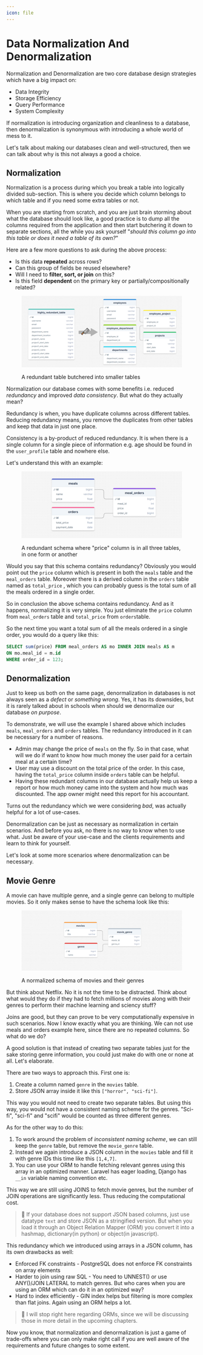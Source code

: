 ```yaml
---
icon: file
---
```


# Data Normalization And Denormalization

Normalization and Denormalization are two core database design strategies which have a big impact on:

* Data Integrity
* Storage Efficiency
* Query Performance
* System Complexity

If normalization is introducing organization and cleanliness to a database, then denormalization is synonymous with introducing a whole world of mess to it.

Let's talk about making our databases clean and well-structured, then we can talk about why is this not always a good a choice.

## Normalization

Normalization is a process during which you break a table into logically divided sub-section. This is where you decide which column belongs to which table and if you need some extra tables or not.

When you are starting from scratch, and you are just brain storming about what the database should look like, a good practice is to dump all the columns required from the application and then start butchering it down to separate sections, all the while you ask yourself "_should this column go into this table or does it need a table of its own?_"

Here are a few more questions to ask during the above process:

* Is this data **repeated** across rows?
* Can this group of fields be reused elsewhere?
* Will I need to **filter, sort, or join** on this?
* Is this field **dependent** on the primary key or partially/compositionally related?

<figure><img src="../.gitbook/assets/Screenshot_11.png" alt=""><figcaption><p>A redundant table butchered into smaller tables</p></figcaption></figure>

Normalization our database comes with some benefits i.e. reduced _redundancy_ and improved _data consistency_. But what do they actually mean?

Redundancy is when, you have duplicate columns across different tables. Reducing redundancy means,  you remove the duplicates from other tables and keep that data in just one place.

Consistency is a by-product of reduced redundancy. It is when there is a single column for a single piece of information e.g. age should be found in the `user_profile` table and nowhere else.

Let's understand this with an example:

<figure><img src="../.gitbook/assets/Screenshot_10.png" alt=""><figcaption><p>A redundant schema where "price" column is in all three tables, in one form or another</p></figcaption></figure>

Would you say that this schema contains redundancy? Obviously you would point out the `price` column which is present in both the `meals` table and the `meal_orders` table. Moreover there is a derived column in the `orders` table named as `total_price` , which you can probably guess is the total sum of all the meals ordered in a single order.

So in conclusion the above schema contains redundancy. And as it happens, normalizing it is very simple. You just eliminate the `price` column from `meal_orders` table and `total_price` from `orders`table.

So the next time you want a total sum of all the meals ordered in a single order, you would do a query like this:

```sql
SELECT sum(price) FROM meal_orders AS mo INNER JOIN meals AS m 
ON mo.meal_id = m.id 
WHERE order_id = 123;
```

## Denormalization

Just to keep us both on the same page, denormalization in databases is not always seen as a _defect_ or _something wrong_. Yes, it has its downsides, but it is rarely talked about in schools when should we denormalize our database _on purpose_.

To demonstrate, we will use the example I shared above which includes `meals`, `meal_orders` and `orders` tables. The redundancy introduced in it can be necessary for a number of reasons.

* Admin may change the price of `meals` on the fly. So in that case, what will we do if want to know how much money the user paid for a certain meal at a certain time?
* User may use a discount on the total price of the order. In this case, having the `total_price`  column inside `orders` table can be helpful. &#x20;
* Having these redundant columns in our database actually help us keep a report or how much money came into the system and how much was discounted. The app owner might need this report for his accountant.

Turns out the redundancy which we were considering _bad_, was actually helpful for a lot of use-cases.

Denormalization can be just as necessary as normalization in certain scenarios. And before you ask, no there is no way to know when to use what. Just be aware of your use-case and the clients requirements and learn to think for yourself.

Let's look at some more scenarios where denormalization can be necessary.

## Movie Genre

A movie can have multiple genre, and a single genre can belong to multiple movies. So it only makes sense to have the schema look like this:

<figure><img src="../.gitbook/assets/Screenshot_12.png" alt=""><figcaption><p>A normalized schema of movies and their genres</p></figcaption></figure>

But think about Netflix. No it is not the time to be distracted. Think about what would they do if they had to fetch millions of movies along with their genres to perform their machine learning and sciency stuff?

Joins are good, but they can prove to be very computationally expensive in such scenarios. Now I know exactly what you are thinking. We can not use meals and orders example here, since there are no repeated columns. So what do we do?

A good solution is that instead of creating two separate tables just for the sake storing genre information, you could just make do with one or none at all. Let's elaborate.

There are two ways to approach this. First one is:

1. Create a column named `genre` in the `movies` table.
2. Store JSON array inside it like this `["horror", "sci-fi"]`.&#x20;

This way you would not need to create two separate tables. But using this way, you would not have a consistent naming scheme for the genres. "Sci-fi", "sci-fi" and "scifi" would be counted as three different genres.

As for the other way to do this:

1. To work around the problem of _inconsistent naming scheme_, we can still keep the `genre` table, but remove the `movie_genre` table.&#x20;
2. Instead we again introduce a JSON column in the `movies` table and fill it with genre IDs this time like this `[1,4,7]`.&#x20;
3. You can use your ORM to handle fetching relevant genres using this array in an optimized manner. Laravel has eager loading, Django has `__in` variable naming convention etc.

This way we are still using JOINS to fetch movie genres, but the number of JOIN operations are significantly less. Thus reducing the computational cost.

> :pushpin: If your database does not support JSON based columns, just use datatype `text` and store JSON as a stringified version. But when you load it through an Object Relation Mapper (ORM) you convert it into a hashmap, dictionary(in python) or object(in javascript).

This redundancy which we introduced using arrays in a JSON column, has its own drawbacks as well:

* Enforced FK constraints  - PostgreSQL does not enforce FK constraints on array elements
* Harder to join using raw SQL - You need to UNNEST() or use ANY()/JOIN LATERAL to match genres. But who cares when you are using an ORM which can do it in an optimized way?
* Hard to index efficiently - GIN index helps but filtering is more complex than flat joins. Again using an ORM helps a lot.

> :pushpin: I will stop right here regarding ORMs, since we will be discussing those in more detail in the upcoming chapters.

Now you know, that normalization and denormalization is just a game of trade-offs where you can only make right call if you are well aware of the requirements and future changes to some extent.

